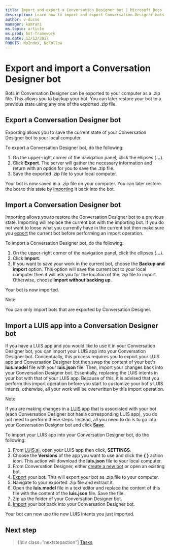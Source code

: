```yaml
---
title: Import and export a Conversation Designer bot | Microsoft Docs
description: Learn how to import and export Conversation Designer bots.
author: v-ducvo
manager: kamrani
ms.topic: article
ms.prod: bot-framework
ms.date: 12/13/2017
ROBOTS: NoIndex, NoFollow
---
```


# Export and import a Conversation Designer bot

Bots in Conversation Designer can be exported to your computer as a .zip file. This allows you to backup your bot. You can later restore your bot to a previous state using any one of the exported .zip file. 

## Export a Conversation Designer bot

Exporting allows you to save the current state of your Conversation Designer bot to your local computer. 

To export a Conversation Designer bot, do the following:
1. On the upper-right corner of the navigation panel, click the ellipses (**...**).
2. Click **Export**. The server will gather the necessary information and return with an option for you to save the .zip file.
3. Save the exported .zip file to your local computer.

Your bot is now saved in a .zip file on your computer. You can later restore the bot to this state by [importing](#import-a-conversation-designer-bot) it back into the bot.

## Import a Conversation Designer bot

Importing allows you to restore the Conversation Designer bot to a previous state. Importing will replace the current bot with the importing bot. If you do not want to loose what you currently have in the current bot then make sure you [export](#export-a-conversation-designer-bot) the current bot before performing an import operation.

To import a Conversation Designer bot, do the following:
1. On the upper-right corner of the navigation panel, click the ellipses (**...**).
2. Click **Import**. 
3. If you want to save your work in the current bot, choose the **Backup and import** option. This option will save the current bot to your local computer then it will ask you for the location of the .zip file to import. Otherwise, choose **Import without backing up**.

Your bot is now imported.

> [!NOTE]
> You can only import bots that are exported by Conversation Designer.

## Import a LUIS app into a Conversation Designer bot

If you have a LUIS app and you would like to use it in your Conversation Designer bot, you can import your LUIS app into your Conversation Designer bot. Conceptually, this process requires you to export your LUIS app and Conversation Designer bot then swap the content of your bot's **luis.model** file with your **luis.json** file. Then, import your changes back into your Conversation Designer bot. Essentially, replacing the LUIS intents in your bot with that of your LUIS app. Because of this, it is advised that you perform this import operation before you start to customize your bot's LUIS intents; otherwise, all your work will be overwritten by this import operation.

> [!NOTE]
> If you are making changes in a [LUIS](https://luis.ai) app that is associated with your bot (each Conversation Designer bot has a corresponding LUIS app), you do not need to perform these steps. Instead, all you need to do is to go into your Conversation Designer bot and click [**Save**](conversation-designer-save-bot.md).

To import your LUIS app into your Conversation Designer bot, do the following:

1. From [LUIS.ai](https://luis.ai), open your LUIS app then click, **SETTINGS**.
2. Choose the **Versions** of the app you want to use and click the **{ }** action icon. This action will download the **luis.json** file to your local computer. 
3. From Conversation Designer, either [create a new bot](conversation-designer-create-bot.md#create-a-conversation-designer-bot) or open an existing bot.
4. [Export](#export-a-conversation-designer-bot) your bot. This will export your bot as .zip file to your computer.
5. Navigate to your exported .zip file and extract it.
6. Open the **luis.model** file in a text editor and replace the content of this file with the content of the **luis.json** file. Save the file.
7. Zip up the folder of your Conversation Designer bot.
8. [Import](#import-a-conversation-designer-bot) your bot back into your Conversation Designer bot.

Your bot can now use the new LUIS intents you just imported.

## Next step
> [!div class="nextstepaction"]
> [Tasks](conversation-designer-tasks.md)
